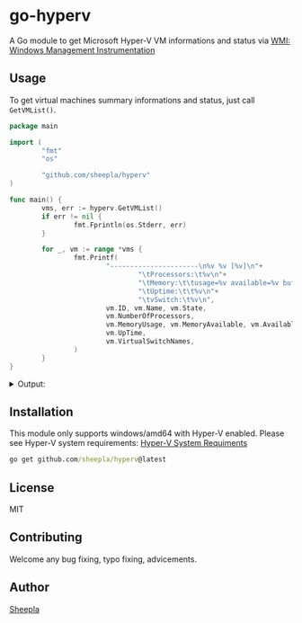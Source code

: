 # go-hyperv

A Go module to get Microsoft Hyper-V VM informations and status via [WMI: Windows Management Instrumentation](https://learn.microsoft.com/en-us/windows/win32/wmisdk/about-wmi)

## Usage

To get virtual machines summary informations and status, just call `GetVMList()`.

```go
package main

import (
        "fmt"
        "os"

        "github.com/sheepla/hyperv"
)

func main() {
        vms, err := hyperv.GetVMList()
        if err != nil {
                fmt.Fprintln(os.Stderr, err)
        }

        for _, vm := range *vms {
                fmt.Printf(
                        "----------------------\n%v %v [%v]\n"+
                                "\tProcessors:\t%v\n"+
                                "\tMemory:\t\tusage=%v available=%v buffer=%v\n"+
                                "\tUptime:\t\t%v\n"+
                                "\tvSwitch:\t%v\n",
                        vm.ID, vm.Name, vm.State,
                        vm.NumberOfProcessors,
                        vm.MemoryUsage, vm.MemoryAvailable, vm.AvailableMemoryBuffer,
                        vm.UpTime,
                        vm.VirtualSwitchNames,
                )
        }
}
```

<details>

<summary>Output:</summary>

```
----------------------
354054C8-AE69-4ECB-BC42-7A63BA2688A4 Rocky [enabled but offline]
        Processors:     1
        Memory: usage=0 available=2147483647 buffer=2147483647
        Uptime: 0
        vSwitch:        [ExternalSwitch]
----------------------
782EC864-9404-4AFD-B5C7-58AA6EEBBC24 WS2022 [enabled but offline]
        Processors:     1
        Memory: usage=0 available=2147483647 buffer=2147483647
        Uptime: 0
        vSwitch:        [ExternalSwitch]
----------------------
96948A58-D987-4A71-9DCC-4E125BA48A4E Debian [running]
        Processors:     1
        Memory: usage=1024 available=26 buffer=180
        Uptime: 47863518
        vSwitch:        [ExternalSwitch]
----------------------
E25CD86E-9F94-43CD-B182-33B7CC74E957 ArchLinux [enabled but offline]
        Processors:     4
        Memory: usage=0 available=2147483647 buffer=2147483647
        Uptime: 0
        vSwitch:        [ExternalSwitch]
----------------------
EDF2EDF5-61A4-4AC2-8A2B-BDE67DE4FD12 WS2022Desktop [running]
        Processors:     1
        Memory: usage=4096 available=71 buffer=1236
        Uptime: 38991448
        vSwitch:        [ExternalSwitch]
```

</details>

## Installation

This module only supports windows/amd64 with Hyper-V enabled. Please see Hyper-V system requirements:
[Hyper-V System Requiments](https://learn.microsoft.com/en-us/virtualization/hyper-v-on-windows/reference/hyper-v-requirements)

```cmd
go get github.com/sheepla/hyperv@latest
```

## License

MIT

## Contributing

Welcome any bug fixing, typo fixing, advicements.

## Author

[Sheepla](https://github.com/sheepla)

